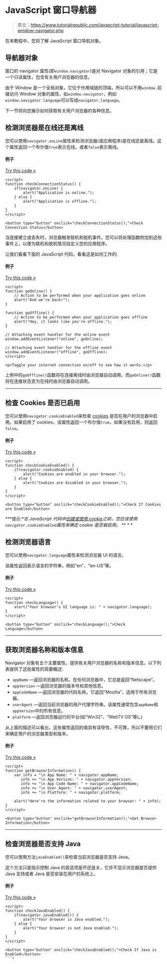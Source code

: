 # JavaScript 窗口导航器

> 原文：<https://www.tutorialrepublic.com/javascript-tutorial/javascript-window-navigator.php>

在本教程中，您将了解 JavaScript 窗口导航对象。

## 导航器对象

窗口的 navigator 属性(即`window.navigator`)是对 Navigator 对象的引用；它是一个只读属性，包含有关用户浏览器的信息。

由于 Window 是一个全局对象，它位于作用域链的顶端，所以可以不用`window.`前缀访问 Window 对象的属性，如`window.navigator`，例如`window.navigator.language`可以写成`navigator.language`。

下一节将向您展示如何获取有关用户浏览器的各种信息。

## 检测浏览器是在线还是离线

您可以使用`navigator.onLine`属性来检测浏览器(或应用程序)是在线还是离线。这个属性返回一个布尔值`true`表示在线，或者`false`表示离线。

#### 例子

[Try this code »](../codelab.php?topic=javascript&file=detect-if-browser-is-online-or-offline "Try this code using online Editor")

```
<script>
function checkConnectionStatus() {
    if(navigator.onLine) {
        alert("Application is online.");
    } else {
        alert("Application is offline.");
    }
}
</script>

<button type="button" onclick="checkConnectionStatus();">Check Connection Status</button>
```

当连接建立或丢失时，浏览器触发联机和脱机事件。您可以将处理函数附加到这些事件上，以便为联机和脱机情况自定义您的应用程序。

让我们看看下面的 JavaScript 代码，看看这是如何工作的:

#### 例子

[Try this code »](../codelab.php?topic=javascript&file=detect-internet-connection-status "Try this code using online Editor")

```
<script>
function goOnline() {
    // Action to be performed when your application goes online
    alert("And we're back!");
}

function goOffline() {
    // Action to be performed when your application goes offline
    alert("Hey, it looks like you're offline.");
}

// Attaching event handler for the online event
window.addEventListener("online", goOnline);

// Attaching event handler for the offline event
window.addEventListener("offline", goOffline);
</script>

<p>Toggle your internet connection on/off to see how it works.</p>
```

上例中的`goOffline()`函数将在连接离线时由浏览器自动调用，而`goOnline()`函数将在连接状态变为在线时由浏览器自动调用。

* * *

## 检查 Cookies 是否已启用

您可以使用`navigator.cookieEnabled`来检查 [cookies](javascript-cookies.php) 是否在用户的浏览器中启用。如果启用了 cookies，该属性返回一个布尔值`true`，如果没有启用，则返回`false`。

#### 例子

[Try this code »](../codelab.php?topic=javascript&file=check-if-cookies-are-enabled "Try this code using online Editor")

```
<script>
function checkCookieEnabled() {
    if(navigator.cookieEnabled) {
        alert("Cookies are enabled in your browser.");
    } else {
        alert("Cookies are disabled in your browser.");
    }
}
</script>

<button type="button" onclick="checkCookieEnabled();">Check If Cookies are Enabled</button>
```

 ***提示:**在 JavaScript 代码中[创建或使用 cookie](javascript-cookies.php)之前，您应该使用`navigator.cookieEnabled`属性来确定 cookie 是否被启用。*  ** * *

## 检测浏览器语言

您可以使用`navigator.language`属性来检测浏览器 UI 的语言。

该属性返回表示语言的字符串，例如“en”、“en-US”等。

#### 例子

[Try this code »](../codelab.php?topic=javascript&file=detect-browser-ui-language "Try this code using online Editor")

```
<script>
function checkLanguage() {
    alert("Your browser's UI language is: " + navigator.language);
}
</script>

<button type="button" onclick="checkLanguage();">Check Language</button>
```

* * *

## 获取浏览器名称和版本信息

Navigator 对象有五个主要属性，提供有关用户浏览器的名称和版本信息。以下列表提供了这些属性的简要概述:

*   `appName` —返回浏览器的名称。在任何浏览器中，它总是返回“Netscape”。
*   `appVersion` —返回浏览器的版本号和其他信息。
*   `appCodeName` —返回浏览器的代码名称。它返回“Mozilla”，适用于所有浏览器。
*   `userAgent` —返回当前浏览器的用户代理字符串。该属性通常包含`appName`和`appVersion`中的所有信息。
*   `platform` —返回浏览器运行的平台(如“Win32”、“WebTV OS”等)。)

从上面的描述可以看出，这些属性返回的值具有误导性，不可靠，所以不要用它们来确定用户的浏览器类型和版本。

#### 例子

[Try this code »](../codelab.php?topic=javascript&file=detect-browser-name-and-version "Try this code using online Editor")

```
<script>
function getBrowserInformation() {
	var info = "\n App Name: " + navigator.appName;
	   info += "\n App Version: " + navigator.appVersion;
	   info += "\n App Code Name: " + navigator.appCodeName;
	   info += "\n User Agent: " + navigator.userAgent;
	   info += "\n Platform: " + navigator.platform;

    alert("Here're the information related to your browser: " + info);
}
</script>

<button type="button" onclick="getBrowserInformation();">Get Browser Information</button>
```

* * *

## 检查浏览器是否支持 Java

您可以使用方法`javaEnabled()`来检查当前浏览器是否支持 Java。

这个方法只是指示控制 Java 的首选项是开还是关，它并不显示浏览器是否提供 Java 支持或者 Java 是否安装在用户的系统上。

#### 例子

[Try this code »](../codelab.php?topic=javascript&file=check-if-browser-is-java-enabled "Try this code using online Editor")

```
<script>
function checkJavaEnabled() {
    if(navigator.javaEnabled()) {
        alert("Your browser is Java enabled.");
    } else {
        alert("Your browser is not Java enabled.");
    }
}
</script>

<button type="button" onclick="checkJavaEnabled();">Check If Java is Enabled</button>
```*